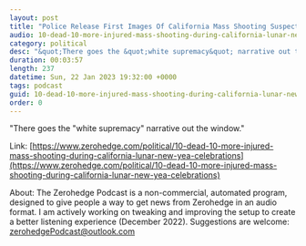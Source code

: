 ```yaml
---
layout: post
title: "Police Release First Images Of California Mass Shooting Suspect "
audio: 10-dead-10-more-injured-mass-shooting-during-california-lunar-new-yea-celebrations-2
category: political
desc: "&quot;There goes the &quot;white supremacy&quot; narrative out the window.&quot;"
duration: 00:03:57
length: 237
datetime: Sun, 22 Jan 2023 19:32:00 +0000
tags: podcast
guid: 10-dead-10-more-injured-mass-shooting-during-california-lunar-new-yea-celebrations-0
order: 0
---
```

&quot;There goes the &quot;white supremacy&quot; narrative out the window.&quot;

Link: [https://www.zerohedge.com/political/10-dead-10-more-injured-mass-shooting-during-california-lunar-new-yea-celebrations](https://www.zerohedge.com/political/10-dead-10-more-injured-mass-shooting-during-california-lunar-new-yea-celebrations)

About: The Zerohedge Podcast is a non-commercial, automated program, designed to give people a way to get news from Zerohedge in an audio format.  I am actively working on tweaking and improving the setup to create a better listening experience (December 2022).  Suggestions are welcome: [zerohedgePodcast@outlook.com](mailto:zerohedgePodcast@outlook.com)